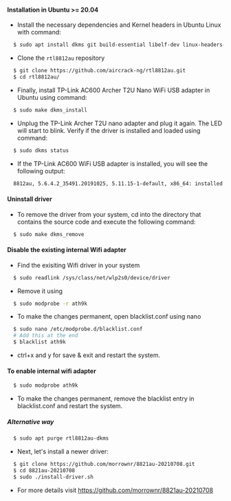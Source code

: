
#### Installation in Ubuntu >= 20.04

* Install the necessary dependencies and Kernel headers in Ubuntu Linux with command:
~~~bash
  $ sudo apt install dkms git build-essential libelf-dev linux-headers-$(uname -r)
~~~

* Clone the `rtl8812au` repository
~~~bash
  $ git clone https://github.com/aircrack-ng/rtl8812au.git
  $ cd rtl8812au/
~~~

* Finally, install TP-Link AC600 Archer T2U Nano WiFi USB adapter in Ubuntu using command:
~~~bash
  $ sudo make dkms_install
~~~

* Unplug the TP-Link Archer T2U nano adapter and plug it again. The LED will start to blink. Verify if the driver is installed and loaded using command:
~~~bash
  $ sudo dkms status
~~~

* If the TP-Link AC600 WiFi USB adapter is installed, you will see the following output:
~~~bash
  8812au, 5.6.4.2_35491.20191025, 5.11.15-1-default, x86_64: installed
~~~

#### Uninstall driver

* To remove the driver from your system, cd into the directory that contains the source code and execute the following command:
~~~bash
  $ sudo make dkms_remove
~~~

#### Disable the existing internal Wifi adapter

* Find the exisiting Wifi driver in your system
~~~bash
  $ sudo readlink /sys/class/net/wlp2s0/device/driver
~~~

* Remove it using
~~~bash
  $ sudo modprobe -r ath9k
~~~

* To make the changes permanent, open blacklist.conf using nano
~~~bash
  $ sudo nano /etc/modprobe.d/blacklist.conf
  # Add this at the end
  $ blacklist ath9k
~~~
  * ctrl+x and y for save & exit and restart the system.


#### To enable internal wifi adapter
~~~bash
  $ sudo modprobe ath9k
~~~
* To make the changes permanent, remove the blacklist entry in blacklist.conf and restart the system.

##### Alternative way
~~~bash
  $ sudo apt purge rtl8812au-dkms
~~~

* Next, let's install a newer driver:
~~~bash
  $ git clone https://github.com/morrownr/8821au-20210708.git
  $ cd 8821au-20210708
  $ sudo ./install-driver.sh
~~~

* For more details visit https://github.com/morrownr/8821au-20210708
